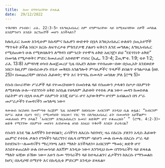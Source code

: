 ```yaml
---
title:  ስሙ በግንባራቸው ይጻፋል
date:  29/12/2022
---
```


`ጥቅሶቹን ያንብቡ: ራእ. 22:3-5። የእግዚአብሔር ስም በግምባራቸው ላይ ከሚጻፍባቸው ሰዎች መካከል እንደምንሆን እንዴት እርግጠኞች መሆን እንችላለን?`

ከሉሲፈር አመጽ እንዲሁም ከአዳምና ከሔዋን ውድቀት በኋላ እግዚአብሔር ሁለቱን ኃጢአተኞች ማጥፋት ይችል ነበር። እርሱ ለፍጥረታቱ ምክንያታዊ ያልሆነ ፍቅሩን እንደ መግለጹ; እግዚአብሔር የሚሰጠውን ሁሉ የሚቀበሉትን ለማዳን በምኅረት የተሞላ ዕቅድ አዘጋጀ። ይህ “የደኅንነት ዕቅድ” በመባል የሚታወቅና ምድር ከመፈጠሯ አስቀድሞ የነበረ (ኤፌ. 1:3-4; 2ጢሞቴ. 1:9; ቲቶ 1:2; ራእ. 13:8) አምላካዊ ሀሳብ ለመጀመሪያ ጊዜ በኤደን ለሰው የተሰጠው-ሰው በኃጢአት እንደወደቀ ነበር። ከዚያም በዕብራውያኑ የቤተ መቅደስ አገልግሎት ምሳሌዎችና ጥላዎች ይበልጥ ተገልጦአል (ዘፀ. 25)። በመጨረሻም በየሱስ ሕይወት; ሞት እና ትንሣኤ በሙላት መገለጽ ቻለ (ሮሜ 5)።

የሱስ በሠራቸው ሥራዎች ላይ የተመረኮዘውን በመስቀል ላይ የሰጠውን ታላቁን ስጦታ በእምነት ለሚቀበሉ ሁሉ--የደኅንነት ዕቅድ አስኳል የዘላለም ሕይወት የተስፋ ቃል ነው። መዳን ከመስቀል በፊትም ሆነ በኋላ ሁሌም በእምነት እንጂ በሥራ ሆኖ አያውቅም። ሆኖም አብልጠን በጎ ሥራ መሥራታችን የመዳናችን መገለጫ ነው።

`ጳውሎስ ክርስቶስ ከመምጣቱ ከረጅም ጊዜ አስቀድሞ ስለነበረው አብርሃም እንዲህ ሲል ጽፏል: “አብርሃም በሥራ ጸድቆ ቢሆን ኖሮ; የሚመካበት ነበረው፤ ነገር ግን በእግዚአብሔር ፊት በመመካት አይችልም። መጽሐፍስ ምን ይላል? ‘አብርሃም እግዚአብሔርን አመነ፤ ጽድቅም ሆኖ ተቆጠረለት’ ” (ሮሜ. 4:2-3)። ጽድቅ የሚገኘው በእምነት መሆኑን እናስተውል ዘንድ እነዚህ ጥቅሶች እንዴት ይረዱናል?`

የሱስን እንደ ግል አዳኛችን ከተቀበልን; ራሳችንን ለእርሱ ካስገዛን; ዛሬ በእርሱ ያለንን አዲስ ሕይወት ጨምሮ የተስፋ ቃሉን የግላችን ካደረግንና በሌላ በማንም ሳይሆን ሙሉ በሙሉ በእርሱ ሥራ ላይ ከተደገፍን--ለመዳናችን ማረጋገጫ አለን ማለት እንችላለን። አብርሃም ማመኑ; ጽድቅ ሆኖ እንደተቆጠረለት ሁሉ በተመሳሳይ ለእኛም እንዲሁ ነው። እንግዲህ ስሙ በግንባራችን ላይ ይጻፋል ማለት ፍቺው ይኸው ነው። አሁን ስሙ ግንባራችን ላይ ከተጻፈልንና ፊታችንን ከእርሱ የማንመልስ ከሆነ; በአዲሶቹ ሰማያት እና በአዲሲቱ ምድርም እንዲሁ ይጻፋል።